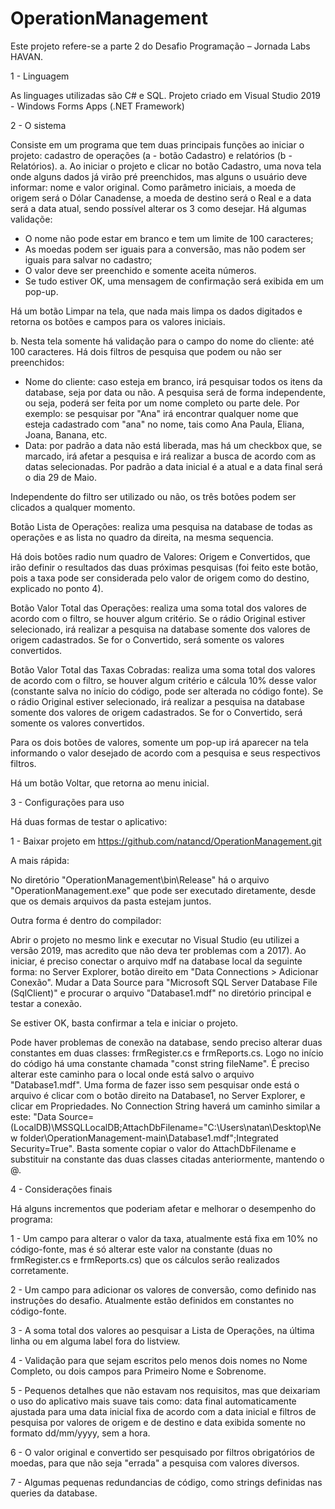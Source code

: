 # OperationManagement

Este projeto refere-se a parte 2 do Desafio Programação – Jornada Labs HAVAN.

1 - Linguagem

As linguages utilizadas são C# e SQL.
Projeto criado em Visual Studio 2019 - Windows Forms Apps (.NET Framework)


2 - O sistema

Consiste em um programa que tem duas principais funções ao iniciar o projeto: cadastro de operações (a - botão Cadastro) e relatórios (b - Relatórios).
a. Ao iniciar o projeto e clicar no botão Cadastro, uma nova tela onde alguns dados já virão pré preenchidos, mas alguns o usuário deve informar: nome e valor original.
Como parâmetro iniciais, a moeda de origem será o Dólar Canadense, a moeda de destino será o Real e a data será a data atual, sendo possível alterar os 3 como desejar.
Há algumas validaçõe:
- O nome não pode estar em branco e tem um limite de 100 caracteres;
- As moedas podem ser iguais para a conversão, mas não podem ser iguais para salvar no cadastro;
- O valor deve ser preenchido e somente aceita números.
- Se tudo estiver OK, uma mensagem de confirmação será exibida em um pop-up.

Há um botão Limpar na tela, que nada mais limpa os dados digitados e retorna os botões e campos para os valores iniciais.

b. Nesta tela somente há validação para o campo do nome do cliente: até 100 caracteres.
Há dois filtros de pesquisa que podem ou não ser preenchidos:
- Nome do cliente: caso esteja em branco, irá pesquisar todos os itens da database, seja por data ou não. A pesquisa será de forma independente, ou seja, poderá ser feita por um nome completo ou parte dele. 
Por exemplo: se pesquisar por "Ana" irá encontrar qualquer nome que esteja cadastrado com "ana" no nome, tais como Ana Paula, Eliana, Joana, Banana, etc.
- Data: por padrão a data não está liberada, mas há um checkbox que, se marcado, irá afetar a pesquisa e irá realizar a busca de acordo com as datas selecionadas. Por padrão a data inicial é a atual e a data final será o dia 29 de Maio.

Independente do filtro ser utilizado ou não, os três botões podem ser clicados a qualquer momento.

Botão Lista de Operações: realiza uma pesquisa na database de todas as operações e as lista no quadro da direita, na mesma sequencia.

Há dois botões radio num quadro de Valores: Origem e Convertidos, que irão definir o resultados das duas próximas pesquisas (foi feito este botão, pois a taxa pode ser considerada pelo valor de origem como do destino, explicado no ponto 4).

Botão Valor Total das Operações: realiza uma soma total dos valores de acordo com o filtro, se houver algum critério. Se o rádio Original estiver selecionado, irá realizar a pesquisa na database somente dos valores de origem cadastrados. Se for o Convertido, será somente os valores convertidos.

Botão Valor Total das Taxas Cobradas: realiza uma soma total dos valores de acordo com o filtro, se houver algum critério e cálcula 10% desse valor (constante salva no início do código, pode ser alterada no código fonte). Se o rádio Original estiver selecionado, irá realizar a pesquisa na database somente dos valores de origem cadastrados. Se for o Convertido, será somente os valores convertidos.

Para os dois botões de valores, somente um pop-up irá aparecer na tela informando o valor desejado de acordo com a pesquisa e seus respectivos filtros.

Há um botão Voltar, que retorna ao menu inicial.

3 - Configurações para uso

Há duas formas de testar o aplicativo:

1 - Baixar projeto em https://github.com/natancd/OperationManagement.git

A mais rápida:

No diretório "OperationManagement\bin\Release" há o arquivo "OperationManagement.exe" que pode ser executado diretamente, desde que os demais arquivos da pasta estejam juntos.

Outra forma é dentro do compilador:

Abrir o projeto no mesmo link e executar no Visual Studio (eu utilizei a versão 2019, mas acredito que não deva ter problemas com a 2017).
Ao iniciar, é preciso conectar o arquivo mdf na database local da seguinte forma: no Server Explorer, botão direito em "Data Connections > Adicionar Conexão". Mudar a Data Source para "Microsoft SQL Server Database File (SqlClient)" e procurar o arquivo "Database1.mdf" no diretório principal e testar a conexão.

Se estiver OK, basta confirmar a tela e iniciar o projeto.

Pode haver problemas de conexão na database, sendo preciso alterar duas constantes em duas classes: frmRegister.cs e frmReports.cs. Logo no início do código há uma constante chamada "const string fileName". É preciso alterar este caminho para o local onde está salvo o arquivo "Database1.mdf". Uma forma de fazer isso sem pesquisar onde está o arquivo é clicar com o botão direito na Database1, no Server Explorer, e clicar em Propriedades. No Connection String haverá um caminho similar a este: "Data Source=(LocalDB)\MSSQLLocalDB;AttachDbFilename="C:\Users\natan\Desktop\New folder\OperationManagement-main\Database1.mdf";Integrated Security=True". Basta somente copiar o valor do AttachDbFilename e substituir na constante das duas classes citadas anteriormente, mantendo o @.


4 - Considerações finais

Há alguns incrementos que poderiam afetar e melhorar o desempenho do programa:

1 - Um campo para alterar o valor da taxa, atualmente está fixa em 10% no código-fonte, mas é só alterar este valor na constante (duas no frmRegister.cs e frmReports.cs) que os cálculos serão realizados corretamente.

2 - Um campo para adicionar os valores de conversão, como definido nas instruções do desafio. Atualmente estão definidos em constantes no código-fonte.

3 - A soma total dos valores ao pesquisar a Lista de Operações, na última linha ou em alguma label fora do listview.

4 - Validação para que sejam escritos pelo menos dois nomes no Nome Completo, ou dois campos para Primeiro Nome e Sobrenome.

5 - Pequenos detalhes que não estavam nos requisitos, mas que deixariam o uso do aplicativo mais suave tais como: data final automaticamente ajustada para uma data inicial fixa de acordo com a data inicial e filtros de pesquisa por valores de origem e de destino e data exibida somente no formato dd/mm/yyyy, sem a hora.

6 - O valor original e convertido ser pesquisado por filtros obrigatórios de moedas, para que não seja "errada" a pesquisa com valores diversos.

7 - Algumas pequenas redundancias de código, como strings definidas nas queries da database.

